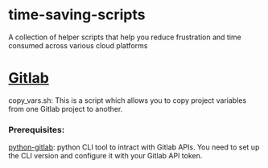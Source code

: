 # time-saving-scripts
A collection of helper scripts that help you reduce frustration and time consumed across various cloud platforms

# [Gitlab](./gitlab)

copy_vars.sh: This is a script which allows you to copy project variables from one Gitlab project to another.

### Prerequisites:

[python-gitlab](https://python-gitlab.readthedocs.io/en/stable/): python CLI tool to intract with Gitlab APIs. You need to set up the CLI version and configure it with your Gitlab API token.


